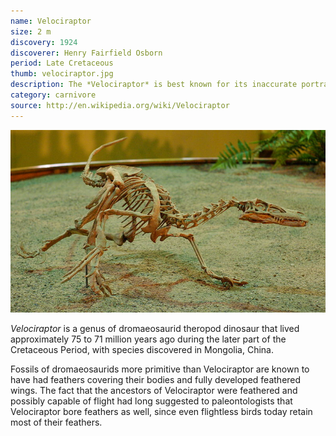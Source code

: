 ```yaml
---
name: Velociraptor
size: 2 m
discovery: 1924
discoverer: Henry Fairfield Osborn
period: Late Cretaceous
thumb: velociraptor.jpg
description: The *Velociraptor* is best known for its inaccurate portrayal in films including Jurassic Park
category: carnivore
source: http://en.wikipedia.org/wiki/Velociraptor
---
```


![Velociraptor-skeleton](img/velociraptor-skeleton.jpg)

*Velociraptor* is a genus of dromaeosaurid theropod dinosaur that lived approximately 75 to 71 million years ago during the later part of the Cretaceous Period, with species discovered in Mongolia, China.

Fossils of dromaeosaurids more primitive than Velociraptor are known to have had feathers covering their bodies and fully developed feathered wings. The fact that the ancestors of Velociraptor were feathered and possibly capable of flight had long suggested to paleontologists that Velociraptor bore feathers as well, since even flightless birds today retain most of their feathers.